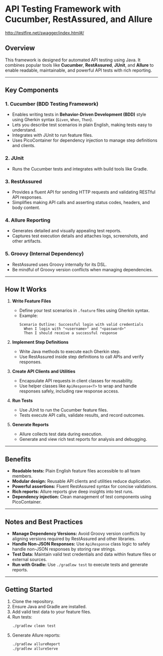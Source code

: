 # API Testing Framework with Cucumber, RestAssured, and Allure
http://testfire.net/swagger/index.html#/
## Overview

This framework is designed for automated API testing using Java. It combines popular tools like **Cucumber**, **RestAssured**, **JUnit**, and **Allure** to enable readable, maintainable, and powerful API tests with rich reporting.

---

## Key Components

### 1. Cucumber (BDD Testing Framework)
- Enables writing tests in **Behavior-Driven Development (BDD)** style using Gherkin syntax (`Given`, `When`, `Then`).
- Lets you describe test scenarios in plain English, making tests easy to understand.
- Integrates with JUnit to run feature files.
- Uses PicoContainer for dependency injection to manage step definitions and clients.

### 2. JUnit
- Runs the Cucumber tests and integrates with build tools like Gradle.

### 3. RestAssured
- Provides a fluent API for sending HTTP requests and validating RESTful API responses.
- Simplifies making API calls and asserting status codes, headers, and body content.

### 4. Allure Reporting
- Generates detailed and visually appealing test reports.
- Captures test execution details and attaches logs, screenshots, and other artifacts.

### 5. Groovy (Internal Dependency)
- RestAssured uses Groovy internally for its DSL.
- Be mindful of Groovy version conflicts when managing dependencies.

---

## How It Works

1. **Write Feature Files**
   - Define your test scenarios in `.feature` files using Gherkin syntax.
   - Example:
     ```gherkin
     Scenario Outline: Successful login with valid credentials
       When I login with "<username>" and "<password>"
       Then I should receive a successful response
     ```

2. **Implement Step Definitions**
   - Write Java methods to execute each Gherkin step.
   - Use RestAssured inside step definitions to call APIs and verify responses.

3. **Create API Clients and Utilities**
   - Encapsulate API requests in client classes for reusability.
   - Use helper classes like `ApiResponse<T>` to wrap and handle responses safely, including raw response access.

4. **Run Tests**
   - Use JUnit to run the Cucumber feature files.
   - Tests execute API calls, validate results, and record outcomes.

5. **Generate Reports**
   - Allure collects test data during execution.
   - Generate and view rich test reports for analysis and debugging.

---

## Benefits

- **Readable tests:** Plain English feature files accessible to all team members.
- **Modular design:** Reusable API clients and utilities reduce duplication.
- **Powerful assertions:** Fluent RestAssured syntax for concise validations.
- **Rich reports:** Allure reports give deep insights into test runs.
- **Dependency injection:** Clean management of test components using PicoContainer.

---

## Notes and Best Practices

- **Manage Dependency Versions:** Avoid Groovy version conflicts by aligning versions required by RestAssured and other libraries.
- **Handle Non-JSON Responses:** Use `ApiResponse` class logic to safely handle non-JSON responses by storing raw strings.
- **Test Data:** Maintain valid test credentials and data within feature files or external sources.
- **Run with Gradle:** Use `./gradlew test` to execute tests and generate reports.

---

## Getting Started

1. Clone the repository.
2. Ensure Java and Gradle are installed.
3. Add valid test data to your feature files.
4. Run tests:
   ```bash
   ./gradlew clean test
   ```
5. Generate Allure reports:
    ```bash
    ./gradlew allureReport
    ./gradlew allureServe
   ```